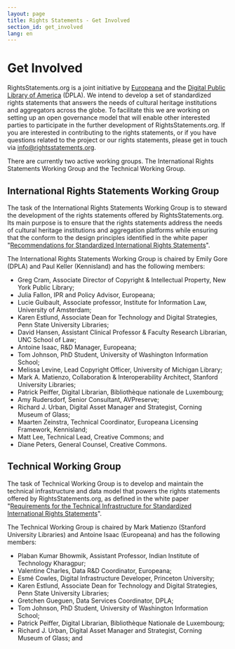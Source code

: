 ```yaml
---
layout: page
title: Rights Statements - Get Involved
section_id: get_involved
lang: en
---
```


# Get Involved

RightsStatements.org is a joint initiative by [Europeana](http://europeana.eu/) and the [Digital Public Library of America](http://dp.la/) (DPLA). We intend to develop a set of standardized rights statements that answers the needs of cultural heritage institutions and aggregators across the globe. To facilitate this we are working on setting up an open governance model that will enable other interested parties to participate in the further development of RightsStatements.org. If you are interested in contributing to the rights statements, or if you have questions related to the project or our rights statements, please get in touch via [info@rightsstatements.org](mailto:info@rightsstatements.org).

There are currently two active working groups. The International Rights Statements Working Group and the Technical Working Group.

## International Rights Statements Working Group

The task of the International Rights Statements Working Group is to steward the development of the rights statements offered by RightsStatements.org. Its main purpose is to ensure that the rights statements address the needs of cultural heritage institutions and aggregation platforms while ensuring that the conform to the design principles identified in the white paper "[Recommendations for Standardized International Rights Statements](/en/documentation/rights-statements-white-paper/)".

The International Rights Statements Working Group is chaired by Emily Gore (DPLA) and Paul Keller (Kennisland) and has the following members:
* Greg Cram, Associate Director of Copyright & Intellectual Property, New York Public Library;
* Julia Fallon, IPR and Policy Advisor, Europeana;
* Lucie Guibault, Associate professor, Institute for Information Law, University of Amsterdam;
* Karen Estlund, Associate Dean for Technology and Digital Strategies, Penn State University Libraries;
* David Hansen, Assistant Clinical Professor & Faculty Research Librarian, UNC School of Law;
* Antoine Isaac, R&D Manager, Europeana;
* Tom Johnson, PhD Student, University of Washington Information School;
* Melissa Levine, Lead Copyright Officer, University of Michigan Library;
* Mark A. Matienzo, Collaboration & Interoperability Architect, Stanford University Libraries;
* Patrick Peiffer, Digital Librarian, Bibliothèque nationale de Luxembourg;
* Amy Rudersdorf, Senior Consultant, AVPreserve;
* Richard J. Urban, Digital Asset Manager and Strategist, Corning Museum of Glass;
* Maarten Zeinstra, Technical Coordinator, Europeana Licensing Framework, Kennisland;
* Matt Lee, Technical Lead, Creative Commons; and
* Diane Peters, General Counsel, Creative Commons.

## Technical Working Group

The task of Technical Working Group is to develop and maintain the technical infrastructure and data model that powers the rights statements offered by RightsStatements.org, as defined in the white paper "[Requirements for the Technical Infrastructure for Standardized International Rights Statements](/en/documentation/technical-white-paper/)".

The Technical Working Group is chaired by Mark Matienzo (Stanford University Libraries) and Antoine Isaac (Europeana) and has the following members: 
* Plaban Kumar Bhowmik, Assistant Professor, Indian Institute of Technology Kharagpur;
* Valentine Charles, Data R&D Coordinator, Europeana; 
* Esmé Cowles, Digital Infrastructure Developer, Princeton University; 
* Karen Estlund, Associate Dean for Technology and Digital Strategies, Penn State University Libraries; 
* Gretchen Gueguen, Data Services Coordinator, DPLA;
* Tom Johnson, PhD Student, University of Washington Information School; 
* Patrick Peiffer, Digital Librarian, Bibliothèque Nationale de Luxembourg; 
* Richard J. Urban, Digital Asset Manager and Strategist, Corning Museum of Glass; and 

